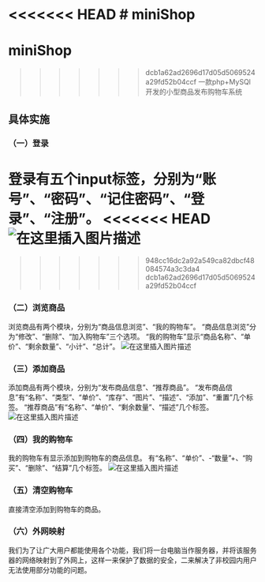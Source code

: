<<<<<<< HEAD
﻿# miniShop
=======
# miniShop
>>>>>>> dcb1a62ad2696d17d05d5069524a29fd52b04ccf
一款php+MySQl开发的小型商品发布购物车系统
## 具体实施
### （一）登录
登录有五个input标签，分别为“账号”、“密码”、“记住密码”、“登录”、“注册”。
<<<<<<< HEAD
![在这里插入图片描述](https://img-blog.csdnimg.cn/20190828143632609.png?x-oss-process=image/watermark,type_ZmFuZ3poZW5naGVpdGk,shadow_10,text_aHR0cHM6Ly9ibG9nLmNzZG4ubmV0L2ZtazEwMjM=,size_16,color_FFFFFF,t_70)
=======

>>>>>>> 948cc16dc2a92a549ca82dbcf48084574a3c3da4
>>>>>>> dcb1a62ad2696d17d05d5069524a29fd52b04ccf
### （二）浏览商品
浏览商品有两个模块，分别为“商品信息浏览”、“我的购物车”。
“商品信息浏览”分为“修改”、“删除”、“加入购物车”三个选项。
“我的购物车”显示“商品名称”、“单价”、“剩余数量”、“小计”、“总计”。
![在这里插入图片描述](https://img-blog.csdnimg.cn/20190828143644576.png?x-oss-process=image/watermark,type_ZmFuZ3poZW5naGVpdGk,shadow_10,text_aHR0cHM6Ly9ibG9nLmNzZG4ubmV0L2ZtazEwMjM=,size_16,color_FFFFFF,t_70)
### （三）添加商品
添加商品有两个模块，分别为“发布商品信息”、“推荐商品”。
“发布商品信息”有“名称”、“类型”、“单价”、“库存”、“图片”、“描述”、“添加”、“重置”几个标签。
“推荐商品”有“名称”、“单价”、“剩余数量”、“描述”几个标签。
![在这里插入图片描述](https://img-blog.csdnimg.cn/20190828143652577.png?x-oss-process=image/watermark,type_ZmFuZ3poZW5naGVpdGk,shadow_10,text_aHR0cHM6Ly9ibG9nLmNzZG4ubmV0L2ZtazEwMjM=,size_16,color_FFFFFF,t_70)
### （四）我的购物车
我的购物车有显示添加到购物车的商品信息。
有“名称”、“单价”、-“数量”+、“购买”、“删除”、“结算”几个标签。
![在这里插入图片描述](https://img-blog.csdnimg.cn/20190828143700145.png?x-oss-process=image/watermark,type_ZmFuZ3poZW5naGVpdGk,shadow_10,text_aHR0cHM6Ly9ibG9nLmNzZG4ubmV0L2ZtazEwMjM=,size_16,color_FFFFFF,t_70)
### （五）清空购物车
直接清空添加到购物车的商品。

### （六）外网映射
我们为了让广大用户都能使用各个功能，我们将一台电脑当作服务器，并将该服务器的网络映射到了外网上，这样一来保护了数据的安全，二来解决了非校园内用户无法使用部分功能的问题。
